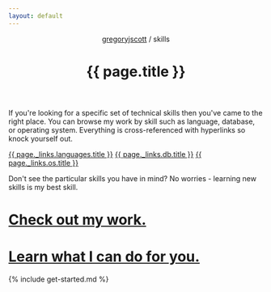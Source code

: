 ```yaml
---
layout: default
---
```


<header>
<nav>
<a href="/">gregoryjscott</a> / skills
</nav>

<h1>{{ page.title }}</h1>
</header>

<article markdown="1">
If you're looking for a specific set of technical skills then you've came to the right place. You can browse my work by skill such as language, database, or operating system. Everything is cross-referenced with hyperlinks so knock yourself out.
</article>

<a class="button" href="{{ page._links.languages.href }}">{{ page._links.languages.title }}</a>
<a class="button" href="{{ page._links.db.href }}">{{ page._links.db.title }}</a>
<a class="button" href="{{ page._links.os.href }}">{{ page._links.os.title }}</a>

<article markdown="1">
Don't see the particular skills you have in mind? No worries - learning new skills is my best skill.
</article>

# [Check out my work.](/work/)

# [Learn what I can do for you.](/services/)

<section markdown="1">
{% include get-started.md %}
</section>

